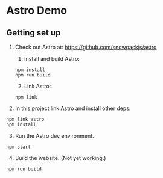 # Astro Demo

## Getting set up

1. Check out Astro at: https://github.com/snowpackjs/astro

   1. Install and build Astro:

   ```shell
   npm install
   npm run build
   ```

   2. Link Astro:

   ```shell
   npm link
   ```

2. In this project link Astro and install other deps:

```shell
npm link astro
npm install
```

3. Run the Astro dev environment.

```shell
npm start
```

4. Build the website. (Not yet working.)

```shell
npm run build
```
